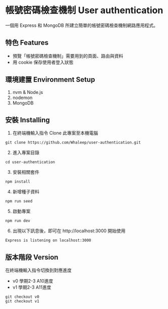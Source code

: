 # 帳號密碼檢查機制 User authentication
一個用 Express 和 MongoDB 所建立簡單的帳號密碼檢查機制網路應用程式。

## 特色 Features
- 預覽「帳號密碼檢查機制」需要用到的頁面、路由與資料
- 用 cookie 保存使用者登入狀態

## 環境建置 Environment Setup

1. nvm & Node.js
2. nodemon
3. MongoDB

## 安裝 Installing

1. 在終端機輸入指令 Clone 此專案至本機電腦
```
git clone https://github.com/Whaleep/user-authentication.git
```
2. 進入專案目錄
```
cd user-authentication
```
3. 安裝相關套件
```
npm install
```
4. 新增種子資料
```
npm run seed
```
5. 啟動專案
```
npm run dev
```
6. 出現以下訊息後，即可在 http://localhost:3000 開始使用
```
Express is listening on localhost:3000
```

## 版本階段 Version

在終端機輸入指令切換到對應進度
- v0 學期2-3 A10進度
- v1 學期2-3 A11進度
```
git checkout v0
git checkout v1
```
